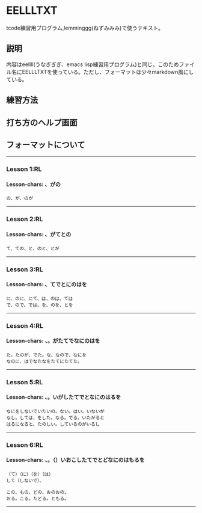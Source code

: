 # EELLLTXT
tcode練習用プログラム,lemminggg(ねずみみみ)で使うテキスト。

## 説明
内容はeellll(うなぎぎぎ、emacs lisp練習用プログラム)と同じ。このためファイル名にEELLLTXTを使っている。ただし、フォーマットは少々markdown風にしている。

## 練習方法

## 打ち方のヘルプ画面

## フォーマットについて

___
### Lesson 1:RL
#### Lesson-chars: 、がの
```
の、が、のが
```
___
### Lesson 2:RL
#### Lesson-chars: 、がてとの
```
て、ての、と、のと、とが
```
___
### Lesson 3:RL
#### Lesson-chars: 、てでとにのはを
```
に、のに、にて、は、のは、ては
で、ので、では、を、のを、とを
```
___
### Lesson 4:RL
#### Lesson-chars: 、。がたてでなにのはを
```
た。たのが、でた。な、なので、なにを
なのに、はでなたなをたてにたてた。
```
___
### Lesson 5:RL
#### Lesson-chars: 、。いがしたてでとなにのはるを
```
なにをしないでいたいの。ない。はい。いないが
なし。しては、をした。なる。でる。いたがると
はるになると、たのしい。しているのがいるし
```
___
### Lesson 6:RL
#### Lesson-chars: 、。（）いおこしたてでとどなにのはもるを
```
（て）（に）（を）（は）
して（しないで）、

この、もの、どの、おのおの、
おる。こる。たどる。ともる。
```
___
